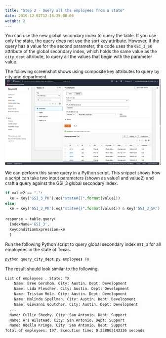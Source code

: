 ```yaml
---
title: "Step 2 - Query all the employees from a state"
date: 2019-12-02T12:16:25-08:00
weight: 2
---
```


You can use the new global secondary index to query the table. If you use only the state, the query does not use the sort key attribute. However, if the query has a value for the second parameter, the code uses the `GSI_3_SK` attribute of the global secondary index, which holds the same value as the `city_dept` attribute, to query all the values that begin with the parameter value.

The following screenshot shows using composite key attributes to query by city and department.
![Using Composite key attributes to query by city and department](/static/images/employees-GSI3.png)

We can perform this same query in a Python script. This snippet shows how a script can take two input parameters (shown as value1 and value2) and craft a query against the GSI_3 global secondary index.

```py
if value2 == "-":
  ke = Key('GSI_3_PK').eq("state#{}".format(value1))
else:
  ke = Key('GSI_3_PK').eq("state#{}".format(value1)) & Key('GSI_3_SK').begins_with(value2)

response = table.query(
  IndexName='GSI_3',
  KeyConditionExpression=ke
  )
```

Run the following Python script to query global secondary index `GSI_3` for all employees in the state of Texas.

```bash
python query_city_dept.py employees TX
```

The result should look similar to the following.

```txt
List of employees . State: TX
    Name: Bree Gershom. City: Austin. Dept: Development
    Name: Lida Flescher. City: Austin. Dept: Development
    Name: Tristam Mole. City: Austin. Dept: Development
    Name: Malinde Spellman. City: Austin. Dept: Development
    Name: Giovanni Goutcher. City: Austin. Dept: Development
  ...
  Name: Cullie Sheehy. City: San Antonio. Dept: Support
  Name: Ari Wilstead. City: San Antonio. Dept: Support
  Name: Odella Kringe. City: San Antonio. Dept: Support
Total of employees: 197. Execution time: 0.238062143326 seconds
```
